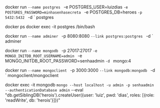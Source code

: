 docker run  `
    --name postgres  `
    -e POSTGRES_USER=luizdias  `
    -e POSTGRES_PASSWORD=minhasenhasecreta  `
    -e POSTGRES_DB=heroes  `
    -p 5432:5432  `
    -d  `
    postgres

docker ps
docker exec -it postgres /bin/bash

docker run  `
    --name adminer  `
    -p 8080:8080  `
    --link postgres:postgres  `
    -d `
    adminer

<!-- MongoDB -->

 docker run  `
    --name mongodb  `
    -p 27017:27017  `
    -e MONGO_INITDB_ROOT_USERNAME=admin  `
    -e MONGO_INITDB_ROOT_PASSWORD=senhaadmin  `
    -d  `
    mongo:4
    
 docker run  `
    --name mongoclient  `
    -p 3000:3000  `
    --link mongodb:mongodb  `
    -d  `
    mongoclient/mongoclient

docker exec -it mongodb `
    mongo --host localhost -u admin -p senhaadmin --authenticationDatabase admin `
    --eval "db.getSiblingDB('herois').createUser({user: 'luiz', pwd: 'dias', roles: [{role: 'readWrite', db: 'herois'}]})"